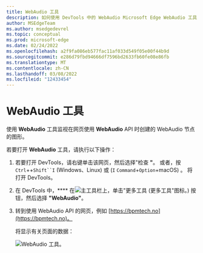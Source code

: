 ```yaml
---
title: WebAudio 工具
description: 如何使用 DevTools 中的 WebAudio Microsoft Edge WebAudio 工具监视使用 WebAudio API 的网页的 WebAudio 调用和流量。
author: MSEdgeTeam
ms.author: msedgedevrel
ms.topic: conceptual
ms.prod: microsoft-edge
ms.date: 02/24/2022
ms.openlocfilehash: a2f9fa086eb577fac11af033d549f05e00f44b9d
ms.sourcegitcommit: e286d79fbd94666df7596bd2633fb60fe08e86fb
ms.translationtype: MT
ms.contentlocale: zh-CN
ms.lasthandoff: 03/08/2022
ms.locfileid: "12433454"
---
```

# <a name="webaudio-tool"></a>WebAudio 工具

使用 **WebAudio** 工具监视在网页使用 **WebAudio** API 时创建的 WebAudio 节点的图形。


若要打开 **WebAudio** 工具，请执行以下操作：

1. 若要打开 DevTools，请右键单击该网页，然后选择"检查 **"**。  或者，按 `Ctrl`++`Shift``I` (Windows、Linux) 或 (`I` `Command`+`Option`+macOS) 。  将打开 DevTools。

1. 在 DevTools 中，**** 在![主工具栏上，单击"更多工具 (更多工具"图标](../media/more-tools-icon-light-theme.png)。) 按钮，然后选择 **"WebAudio"**。

1. 转到使用 WebAudio API 的网页，例如 [https://bpmtech.no](https://bpmtech.no)。

   将显示有关页面的数据：

   ![WebAudio 工具。](../media/webaudio-tool.png)

<!-- https://webaudio.github.io/demo-list/ -->
